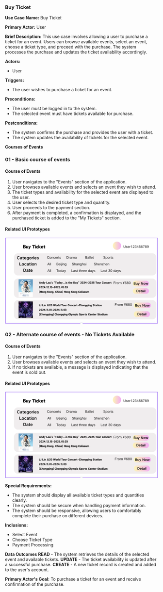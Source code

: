 ### Buy Ticket

**Use Case Name:** Buy Ticket

**Primary Actor:** User

**Brief Description:** This use case involves allowing a user to purchase a ticket for an event. Users can browse available events, select an event, choose a ticket type, and proceed with the purchase. The system processes the purchase and updates the ticket availability accordingly.

**Actors:**
- User

**Triggers:**
- The user wishes to purchase a ticket for an event.

**Preconditions:**
- The user must be logged in to the system.
- The selected event must have tickets available for purchase.

**Postconditions:**
- The system confirms the purchase and provides the user with a ticket.
- The system updates the availability of tickets for the selected event.

**Courses of Events**

### 01 - Basic course of events
#### Course of Events
1. User navigates to the "Events" section of the application.
2. User browses available events and selects an event they wish to attend.
3. The ticket types and availability for the selected event are displayed to the user.
4. User selects the desired ticket type and quantity.
5. User proceeds to the payment section.
6. After payment is completed, a confirmation is displayed, and the purchased ticket is added to the "My Tickets" section.

#### Related UI Prototypes
![Main Page](ui/BuyTickets.png)

### 02 - Alternate course of events - No Tickets Available
#### Course of Events
1. User navigates to the "Events" section of the application.
2. User browses available events and selects an event they wish to attend.
3. If no tickets are available, a message is displayed indicating that the event is sold out.

#### Related UI Prototypes
![Main Page](ui/BuyTickets.png)

**Special Requirements:**
- The system should display all available ticket types and quantities clearly.
- The system should be secure when handling payment information.
- The system should be responsive, allowing users to comfortably complete their purchase on different devices.

**Inclusions:**
- Select Event
- Choose Ticket Type
- Payment Processing

**Data Outcomes**
**READ** - The system retrieves the details of the selected event and available tickets.
**UPDATE** - The ticket availability is updated after a successful purchase.
**CREATE** - A new ticket record is created and added to the user's account.

**Primary Actor's Goal:** To purchase a ticket for an event and receive confirmation of the purchase.
